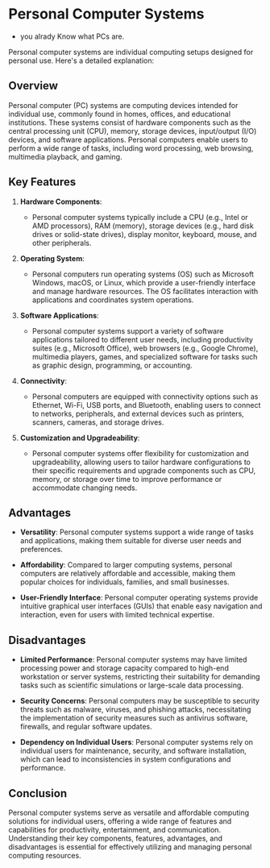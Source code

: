 # Personal Computer Systems

* you alrady Know what PCs are.

Personal computer systems are individual computing setups designed for personal use. Here's a detailed explanation:

## Overview

Personal computer (PC) systems are computing devices intended for individual use, commonly found in homes, offices, and educational institutions. These systems consist of hardware components such as the central processing unit (CPU), memory, storage devices, input/output (I/O) devices, and software applications. Personal computers enable users to perform a wide range of tasks, including word processing, web browsing, multimedia playback, and gaming.

## Key Features

1. **Hardware Components**:
   - Personal computer systems typically include a CPU (e.g., Intel or AMD processors), RAM (memory), storage devices (e.g., hard disk drives or solid-state drives), display monitor, keyboard, mouse, and other peripherals.

2. **Operating System**:
   - Personal computers run operating systems (OS) such as Microsoft Windows, macOS, or Linux, which provide a user-friendly interface and manage hardware resources. The OS facilitates interaction with applications and coordinates system operations.

3. **Software Applications**:
   - Personal computer systems support a variety of software applications tailored to different user needs, including productivity suites (e.g., Microsoft Office), web browsers (e.g., Google Chrome), multimedia players, games, and specialized software for tasks such as graphic design, programming, or accounting.

4. **Connectivity**:
   - Personal computers are equipped with connectivity options such as Ethernet, Wi-Fi, USB ports, and Bluetooth, enabling users to connect to networks, peripherals, and external devices such as printers, scanners, cameras, and storage drives.

5. **Customization and Upgradeability**:
   - Personal computer systems offer flexibility for customization and upgradeability, allowing users to tailor hardware configurations to their specific requirements and upgrade components such as CPU, memory, or storage over time to improve performance or accommodate changing needs.

## Advantages

- **Versatility**: Personal computer systems support a wide range of tasks and applications, making them suitable for diverse user needs and preferences.
  
- **Affordability**: Compared to larger computing systems, personal computers are relatively affordable and accessible, making them popular choices for individuals, families, and small businesses.

- **User-Friendly Interface**: Personal computer operating systems provide intuitive graphical user interfaces (GUIs) that enable easy navigation and interaction, even for users with limited technical expertise.

## Disadvantages

- **Limited Performance**: Personal computer systems may have limited processing power and storage capacity compared to high-end workstation or server systems, restricting their suitability for demanding tasks such as scientific simulations or large-scale data processing.

- **Security Concerns**: Personal computers may be susceptible to security threats such as malware, viruses, and phishing attacks, necessitating the implementation of security measures such as antivirus software, firewalls, and regular software updates.

- **Dependency on Individual Users**: Personal computer systems rely on individual users for maintenance, security, and software installation, which can lead to inconsistencies in system configurations and performance.

## Conclusion

Personal computer systems serve as versatile and affordable computing solutions for individual users, offering a wide range of features and capabilities for productivity, entertainment, and communication. Understanding their key components, features, advantages, and disadvantages is essential for effectively utilizing and managing personal computing resources.
